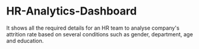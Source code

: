 # HR-Analytics-Dashboard
It shows all the required details for an HR team to analyse company's attrition rate based on several conditions such as gender, department, age and education.
